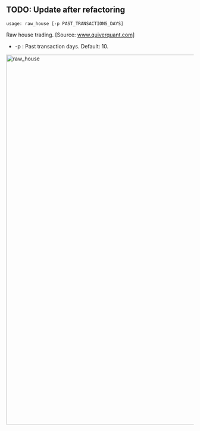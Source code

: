 ## TODO: Update after refactoring

```text
usage: raw_house [-p PAST_TRANSACTIONS_DAYS]
```
Raw house trading. [Source: www.quiverquant.com]

* -p : Past transaction days. Default: 10.

<img width="990" alt="raw_house" src="https://user-images.githubusercontent.com/25267873/118398317-f68c6600-b64f-11eb-898a-1d1d46c8f5c3.png">
